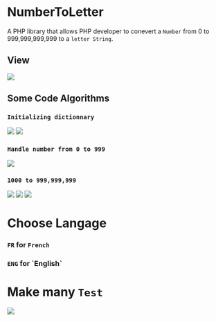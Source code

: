 # NumberToLetter
A PHP library that allows PHP developer to conevert a  `Number` from 0 to 999,999,999,999 to a  `letter String`.
## View
<img src="./assets/img/PHP-NTL.jpg">

## Some Code Algorithms
### `Initializing dictionnary`
<img src="./assets/img/IMG_2468.jpeg">
<img src="./assets/img/IMG_2469.jpeg">

### `Handle number from 0 to 999`
<img src="./assets/img/IMG_2470.jpeg">

### `1000 to 999,999,999`
<img src="./assets/img/IMG_2472.jpeg">
<img src="./assets/img/IMG_2473.jpeg">
<img src="./assets/img/IMG_2474.png">

# Choose Langage 
### `FR` for `French`
### `ENG` for ˋEnglish`

# Make many `Test`
<img src="./assets/img/IMG_2471.png">


